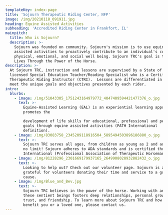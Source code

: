 ```yaml
---
templateKey: index-page
title: 'Sojourn Therapeutic Riding Center, NFP'
image: /img/20210118_091911.jpg
heading: Equine Assisted Activities
subheading: 'Accredited Riding Center in Frankfort, IL'
mainpitch:
  title: Who is Sojourn?
  description: >-
    Sojourn was founded on community. Sojourn's mission is to use equine
    assisted activities to proactively contribute to an individual's cognitive,
    physical, emotional, and social well being. Sojourn TRC's goal is to Enhance
    Lives Through the Power of the Horse.
description: >-
  At Sojourn TRC, instruction and lessons are supervised by a State of Illinois
  licensed Special Education Teacher/Reading Specialist who is a Certified
  Therapeutic Riding Instructor (CTRI).  Lessons are differentiated in order to
  meet the unique goals and objectives presented by each rider.
intro:
  blurbs:
    - image: /img/51043305_1751243164979772_4047409594421477376_o.jpg
      text: >-
        Equine-Assisted Learning (EAL) is an experiential learning approach that
        promotes the

        development of life skills for educational, professional and personal
        goals through equine assisted activities (PATH International
        definition).
    - image: /img/83083758_2345209118916504_5895494503896186880_o.jpg
      text: >-
        Sojourn TRC serves all ages, from children as young as 2 and adults to
        no limit! Sojourn adheres to ADA standards and is certified through PATH
        International (Professional Association of Therapeutic Horsemanship).
    - image: /img/81228296_2301669179937165_2649908028932882432_o.jpg
      text: >-
        Looking to help out? Check out our volunteer page. Sojourn is always
        grateful for volunteers donating their time and service to a great
        cause.
    - image: /img/Blue_and_Bev.jpg
      text: >-
        Sojourn TRC believes in the power of the horse. Working with and around
        these sentient beings fosters deep relationships, personal growth,
        trust, and friendship. To learn more about Sojourn TRC and how we might
        benefit you or a loved one, please contact us.
---
```


